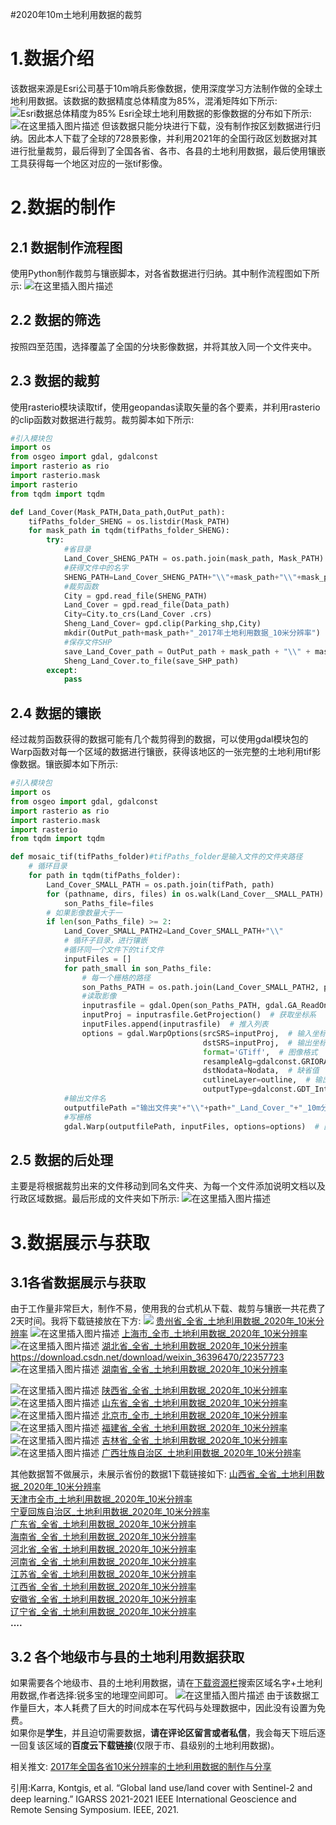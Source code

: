 #2020年10m土地利用数据的裁剪
# 1.数据介绍
该数据来源是Esri公司基于10m哨兵影像数据，使用深度学习方法制作做的全球土地利用数据。该数据的数据精度总体精度为85%，混淆矩阵如下所示:
![Esri数据总体精度为85%](https://img-blog.csdnimg.cn/9c90406a526a4e0380deb92568b90ccd.png?x-oss-process=image/watermark,type_ZHJvaWRzYW5zZmFsbGJhY2s,shadow_50,text_Q1NETiBA6ZSQ5aSa5a6d55qE5Zyw55CG56m66Ze0,size_20,color_FFFFFF,t_70,g_se,x_16)
Esri全球土地利用数据的影像数据的分布如下所示:
![在这里插入图片描述](https://img-blog.csdnimg.cn/f5bcb3a2da6146c594e34804d471e97c.png?x-oss-process=image/watermark,type_ZHJvaWRzYW5zZmFsbGJhY2s,shadow_50,text_Q1NETiBA6ZSQ5aSa5a6d55qE5Zyw55CG56m66Ze0,size_20,color_FFFFFF,t_70,g_se,x_16)
但该数据只能分块进行下载，没有制作按区划数据进行归纳。因此本人下载了全球的728景影像，并利用2021年的全国行政区划数据对其进行批量裁剪，最后得到了全国各省、各市、各县的土地利用数据，最后使用镶嵌工具获得每一个地区对应的一张tif影像。
# 2.数据的制作
## 2.1 数据制作流程图
使用Python制作裁剪与镶嵌脚本，对各省数据进行归纳。其中制作流程图如下所示:
![在这里插入图片描述](https://img-blog.csdnimg.cn/96399afacda547b5bfb0884eab719a87.png?x-oss-process=image/watermark,type_ZHJvaWRzYW5zZmFsbGJhY2s,shadow_50,text_Q1NETiBA6ZSQ5aSa5a6d55qE5Zyw55CG56m66Ze0,size_7,color_FFFFFF,t_70,g_se,x_16)


## 2.2 数据的筛选
按照四至范围，选择覆盖了全国的分块影像数据，并将其放入同一个文件夹中。
## 2.3 数据的裁剪
使用rasterio模块读取tif，使用geopandas读取矢量的各个要素，并利用rasterio的clip函数对数据进行裁剪。裁剪脚本如下所示:
```python
#引入模块包
import os
from osgeo import gdal, gdalconst
import rasterio as rio
import rasterio.mask
import rasterio
from tqdm import tqdm

def Land_Cover(Mask_PATH,Data_path,OutPut_path):
    tifPaths_folder_SHENG = os.listdir(Mask_PATH)
    for mask_path in tqdm(tifPaths_folder_SHENG):
        try:
            #省目录
            Land_Cover_SHENG_PATH = os.path.join(mask_path, Mask_PATH)
            #获得文件中的名字
            SHENG_PATH=Land_Cover_SHENG_PATH+"\\"+mask_path+"\\"+mask_path+".shp"
            #裁剪函数
            City = gpd.read_file(SHENG_PATH)
            Land_Cover = gpd.read_file(Data_path)
            City=City.to_crs(Land_Cover .crs)
            Sheng_Land_Cover= gpd.clip(Parking_shp,City)
            mkdir(OutPut_path+mask_path+"_2017年土地利用数据_10米分辨率")
            #保存文件SHP
            save_Land_Cover_path = OutPut_path + mask_path + "\\" + mask_path +"土地利用数据"+ ".tif"
            Sheng_Land_Cover.to_file(save_SHP_path)
        except:
            pass
```
## 2.4 数据的镶嵌
经过裁剪函数获得的数据可能有几个裁剪得到的数据，可以使用gdal模块包的Warp函数对每一个区域的数据进行镶嵌，获得该地区的一张完整的土地利用tif影像数据。镶嵌脚本如下所示:
```python
#引入模块包
import os
from osgeo import gdal, gdalconst
import rasterio as rio
import rasterio.mask
import rasterio
from tqdm import tqdm

def mosaic_tif(tifPaths_folder)#tifPaths_folder是输入文件的文件夹路径
	# 循环目录
	for path in tqdm(tifPaths_folder):
	    Land_Cover_SMALL_PATH = os.path.join(tifPath, path)
	    for (pathname, dirs, files) in os.walk(Land_Cover__SMALL_PATH):
	        son_Paths_file=files
	    # 如果影像数量大于一
	    if len(son_Paths_file) >= 2:
	        Land_Cover_SMALL_PATH2=Land_Cover_SMALL_PATH+"\\"
	        # 循环子目录，进行镶嵌
	        #循环同一个文件下的tif文件
	        inputFiles = []
	        for path_small in son_Paths_file:
	            # 每一个栅格的路径
	            son_Paths_PATH = os.path.join(Land_Cover_SMALL_PATH2, path_small)
	            #读取影像
	            inputrasfile = gdal.Open(son_Paths_PATH, gdal.GA_ReadOnly)  # 读取影像
	            inputProj = inputrasfile.GetProjection()  # 获取坐标系
	            inputFiles.append(inputrasfile)  # 推入列表
	            options = gdal.WarpOptions(srcSRS=inputProj,  # 输入坐标系
	                                       dstSRS=inputProj,  # 输出坐标系
	                                       format='GTiff',  # 图像格式
	                                       resampleAlg=gdalconst.GRIORA_NearestNeighbour,  # 重采样算法，这里是双线性内插
	                                       dstNodata=Nodata,  # 缺省值
	                                       cutlineLayer=outline,  # 输出范围，这里可以是一个外轮廓shp数据
	                                       outputType=gdalconst.GDT_Int16)  # 数据类型，这里是有符号32位整型
	        #输出文件名
	        outputfilePath ="输出文件夹"+"\\"+path+"_Land_Cover_"+"_10m分辨率_Esri数据集"+".tif"
	        #写栅格
	        gdal.Warp(outputfilePath, inputFiles, options=options)  # 图像镶嵌	
```

## 2.5 数据的后处理
主要是将根据裁剪出来的文件移动到同名文件夹、为每一个文件添加说明文档以及行政区域数据。最后形成的文件夹如下所示:
![在这里插入图片描述](https://img-blog.csdnimg.cn/5fb3c3b42a1d4db4915fb703814324f3.png)
# 3.数据展示与获取
## 3.1各省数据展示与获取
由于工作量非常巨大，制作不易，使用我的台式机从下载、裁剪与镶嵌一共花费了2天时间。我将下载链接放在下方:
![](https://img-blog.csdnimg.cn/5a072cfe73b848b4a1bc0c1b9d140796.png?x-oss-process=image/watermark,type_ZHJvaWRzYW5zZmFsbGJhY2s,shadow_50,text_Q1NETiBA6ZSQ5aSa5a6d55qE5Zyw55CG56m66Ze0,size_17,color_FFFFFF,t_70,g_se,x_16)
[贵州省_全省_土地利用数据_2020年_10米分辨率](https://download.csdn.net/download/weixin_36396470/22356981)
![在这里插入图片描述](https://img-blog.csdnimg.cn/cf92a7363fb24e46b21211488c79d3eb.png?x-oss-process=image/watermark,type_ZHJvaWRzYW5zZmFsbGJhY2s,shadow_50,text_Q1NETiBA6ZSQ5aSa5a6d55qE5Zyw55CG56m66Ze0,size_19,color_FFFFFF,t_70,g_se,x_16)
[上海市_全市_土地利用数据_2020年_10米分辨率](https://download.csdn.net/download/weixin_36396470/22359270)
![在这里插入图片描述](https://img-blog.csdnimg.cn/7837f5955c704ab9846bb57ef6f6fcbf.png?x-oss-process=image/watermark,type_ZHJvaWRzYW5zZmFsbGJhY2s,shadow_50,text_Q1NETiBA6ZSQ5aSa5a6d55qE5Zyw55CG56m66Ze0,size_18,color_FFFFFF,t_70,g_se,x_16)
[湖北省_全省_土地利用数据_2020年_10米分辨率](https://download.csdn.net/download/weixin_36396470/22357723)
https://download.csdn.net/download/weixin_36396470/22357723
![在这里插入图片描述](https://img-blog.csdnimg.cn/e4e0d0bf95b3498ab2a59678e5c74501.png?x-oss-process=image/watermark,type_ZHJvaWRzYW5zZmFsbGJhY2s,shadow_50,text_Q1NETiBA6ZSQ5aSa5a6d55qE5Zyw55CG56m66Ze0,size_18,color_FFFFFF,t_70,g_se,x_16)
[湖南省_全省_土地利用数据_2020年_10米分辨率](https://download.csdn.net/download/weixin_36396470/22358358)

![在这里插入图片描述](https://img-blog.csdnimg.cn/7f9798daa3f647949ea28caade392ef7.png?x-oss-process=image/watermark,type_ZHJvaWRzYW5zZmFsbGJhY2s,shadow_50,text_Q1NETiBA6ZSQ5aSa5a6d55qE5Zyw55CG56m66Ze0,size_16,color_FFFFFF,t_70,g_se,x_16)
[陕西省_全省_土地利用数据_2020年_10米分辨率](https://download.csdn.net/download/weixin_36396470/22359243)
![在这里插入图片描述](https://img-blog.csdnimg.cn/504d15736dab4f41a9e8f6c8009138a7.png?x-oss-process=image/watermark,type_ZHJvaWRzYW5zZmFsbGJhY2s,shadow_50,text_Q1NETiBA6ZSQ5aSa5a6d55qE5Zyw55CG56m66Ze0,size_16,color_FFFFFF,t_70,g_se,x_16)
[山东省_全省_土地利用数据_2020年_10米分辨率](https://download.csdn.net/download/weixin_36396470/22359136)
![在这里插入图片描述](https://img-blog.csdnimg.cn/eeb7db59416b4a618068b2a45214ce79.png?x-oss-process=image/watermark,type_ZHJvaWRzYW5zZmFsbGJhY2s,shadow_50,text_Q1NETiBA6ZSQ5aSa5a6d55qE5Zyw55CG56m66Ze0,size_17,color_FFFFFF,t_70,g_se,x_16)
[北京市_全市_土地利用数据_2020年_10米分辨率](https://download.csdn.net/download/weixin_36396470/22355923)
![在这里插入图片描述](https://img-blog.csdnimg.cn/1916eee3b4984f47b06d4f93a8c6db52.png?x-oss-process=image/watermark,type_ZHJvaWRzYW5zZmFsbGJhY2s,shadow_50,text_Q1NETiBA6ZSQ5aSa5a6d55qE5Zyw55CG56m66Ze0,size_16,color_FFFFFF,t_70,g_se,x_16)
[福建省_全省_土地利用数据_2020年_10米分辨率](https://download.csdn.net/download/weixin_36396470/22356124)
![在这里插入图片描述](https://img-blog.csdnimg.cn/d134a38ef94a4536b79e3d014c6c9b2a.png?x-oss-process=image/watermark,type_ZHJvaWRzYW5zZmFsbGJhY2s,shadow_50,text_Q1NETiBA6ZSQ5aSa5a6d55qE5Zyw55CG56m66Ze0,size_19,color_FFFFFF,t_70,g_se,x_16)
[吉林省_全省_土地利用数据_2020年_10米分辨率](https://download.csdn.net/download/weixin_36396470/22358555)
![在这里插入图片描述](https://img-blog.csdnimg.cn/5afba1106da0416fb303105a5ea8852a.png?x-oss-process=image/watermark,type_ZHJvaWRzYW5zZmFsbGJhY2s,shadow_50,text_Q1NETiBA6ZSQ5aSa5a6d55qE5Zyw55CG56m66Ze0,size_17,color_FFFFFF,t_70,g_se,x_16)
[广西壮族自治区_土地利用数据_2020年_10米分辨率](https://download.csdn.net/download/weixin_36396470/22356831)

其他数据暂不做展示，未展示省份的数据1下载链接如下:
[山西省_全省_土地利用数据_2020年_10米分辨率](https://download.csdn.net/download/weixin_36396470/22359185)  
[天津市全市_土地利用数据_2020年_10米分辨率](https://download.csdn.net/download/weixin_36396470/22359309)  
[宁夏回族自治区_土地利用数据_2020年_10米分辨率](https://download.csdn.net/download/weixin_36396470/22358973)  
[广东省_全省_土地利用数据_2020年_10米分辨率](https://download.csdn.net/download/weixin_36396470/22356769)  
[海南省_全省_土地利用数据_2020年_10米分辨率](https://download.csdn.net/download/weixin_36396470/22357152)  
[河北省_全省_土地利用数据_2020年_10米分辨率](https://download.csdn.net/download/weixin_36396470/22357200)  
[河南省_全省_土地利用数据_2020年_10米分辨率](https://download.csdn.net/download/weixin_36396470/22357240)  
[江苏省_全省_土地利用数据_2020年_10米分辨率](https://download.csdn.net/download/weixin_36396470/22358812)  
[江西省_全省_土地利用数据_2020年_10米分辨率](https://download.csdn.net/download/weixin_36396470/22358860)  
[安徽省_全省_土地利用数据_2020年_10米分辨率](https://download.csdn.net/download/weixin_36396470/22355415)  
[辽宁省_全省_土地利用数据_2020年_10米分辨率](https://download.csdn.net/download/weixin_36396470/22358930)  
**....**
## 3.2 各个地级市与县的土地利用数据获取
如果需要各个地级市、县的土地利用数据，请在[下载资源栏](https://so.csdn.net/so/search?q=%E6%B5%B7%E6%B7%80%E5%8C%BA%20%E5%9C%9F%E5%9C%B0%E5%88%A9%E7%94%A8%E6%95%B0%E6%8D%AE&t=all&u=&urw=&tm=30&s=new)搜索区域名字+土地利用数据,作者选择:锐多宝的地理空间即可。
![在这里插入图片描述](https://img-blog.csdnimg.cn/e6ce309bbef047c988ca65c71b4f9344.png?x-oss-process=image/watermark,type_ZHJvaWRzYW5zZmFsbGJhY2s,shadow_50,text_Q1NETiBA6ZSQ5aSa5a6d55qE5Zyw55CG56m66Ze0,size_20,color_FFFFFF,t_70,g_se,x_16)
由于该数据工作量巨大，本人耗费了巨大的时间成本在写代码与处理数据中，因此没有设置为免费。  
如果你是**学生**，并且迫切需要数据，**请在评论区留言或者私信**，我会每天下班后逐一回复该区域的**百度云下载链接**(仅限于市、县级别的土地利用数据)。

相关推文:
[2017年全国各省10米分辨率的土地利用数据的制作与分享](https://zhuanlan.zhihu.com/p/408823225)  

引用:Karra, Kontgis, et al. “Global land use/land cover with Sentinel-2 and deep learning.” IGARSS 2021-2021 IEEE International Geoscience and Remote Sensing Symposium. IEEE, 2021.